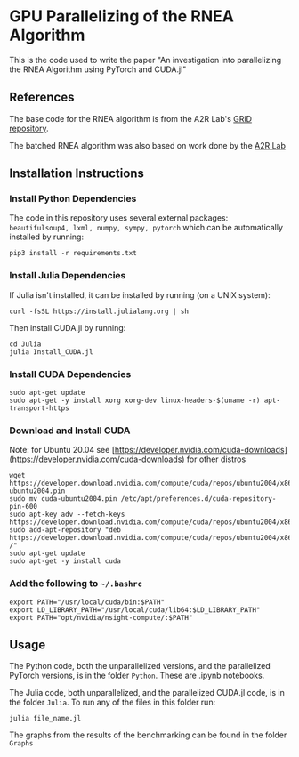 # GPU Parallelizing of the RNEA Algorithm

This is the code used to write the paper "An investigation into parallelizing the RNEA Algorithm using PyTorch and CUDA.jl"

## References
The base code for the RNEA algorithm is from the A2R Lab's [GRiD repository](https://github.com/A2R-Lab/GRiD).

The batched RNEA algorithm was also based on work done by the [A2R Lab](https://a2r-lab.org/)

## Installation Instructions
### Install Python Dependencies
The code in this repository uses several external packages: ```beautifulsoup4, lxml, numpy, sympy, pytorch``` which can be automatically installed by running:
```shell
pip3 install -r requirements.txt
```

### Install Julia Dependencies
If Julia isn't installed, it can be installed by running (on a UNIX system):
```shell
curl -fsSL https://install.julialang.org | sh
```

Then install CUDA.jl by running:
```shell
cd Julia
julia Install_CUDA.jl
```

### Install CUDA Dependencies
```
sudo apt-get update
sudo apt-get -y install xorg xorg-dev linux-headers-$(uname -r) apt-transport-https
```
### Download and Install CUDA 
Note: for Ubuntu 20.04 see [https://developer.nvidia.com/cuda-downloads](https://developer.nvidia.com/cuda-downloads) for other distros
```
wget https://developer.download.nvidia.com/compute/cuda/repos/ubuntu2004/x86_64/cuda-ubuntu2004.pin
sudo mv cuda-ubuntu2004.pin /etc/apt/preferences.d/cuda-repository-pin-600
sudo apt-key adv --fetch-keys https://developer.download.nvidia.com/compute/cuda/repos/ubuntu2004/x86_64/7fa2af80.pub
sudo add-apt-repository "deb https://developer.download.nvidia.com/compute/cuda/repos/ubuntu2004/x86_64/ /"
sudo apt-get update
sudo apt-get -y install cuda
```
### Add the following to ```~/.bashrc```
```
export PATH="/usr/local/cuda/bin:$PATH"
export LD_LIBRARY_PATH="/usr/local/cuda/lib64:$LD_LIBRARY_PATH"
export PATH="opt/nvidia/nsight-compute/:$PATH"
```

## Usage
The Python code, both the unparallelized versions, and the parallelized PyTorch versions, is in the folder `Python`. These are .ipynb notebooks.

The Julia code, both unparallelized, and the parallelized CUDA.jl code, is in the folder `Julia`. To run any of the files in this folder run:
```
julia file_name.jl
```

The graphs from the results of the benchmarking can be found in the folder `Graphs`